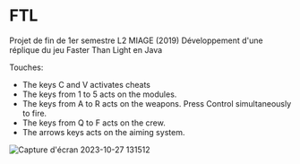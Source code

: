 # FTL

Projet de fin de 1er semestre L2 MIAGE (2019)
Développement d'une réplique du jeu Faster Than Light en Java

Touches: 

   * The keys C and V activates cheats
   * The keys from 1 to 5 acts on the modules.
   * The keys from A to R acts on the weapons. Press Control simultaneously to fire.
   * The keys from Q to F acts on the crew.
   * The arrows keys acts on the aiming system.

![Capture d'écran 2023-10-27 131512](https://github.com/Gurvan-B/FTL/assets/74820699/eaf1014f-d3bc-4e69-bfc4-10fb500893a4)
